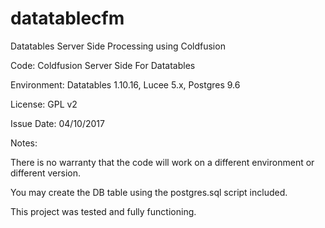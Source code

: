 # datatablecfm

Datatables Server Side Processing using Coldfusion

Code:			Coldfusion Server Side For Datatables

Environment:	Datatables 1.10.16, Lucee 5.x, Postgres 9.6

License:		GPL v2

Issue Date:		04/10/2017

Notes:

There is no warranty that the code will work on a different environment or different version.

You may create the DB table using the postgres.sql script included.

This project was tested and fully functioning.
